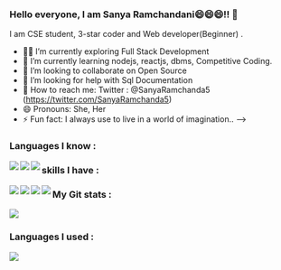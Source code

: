 ### Hello everyone, I am Sanya Ramchandani😄😄😄!! 👋

I am CSE student, 3-star coder and Web developer(Beginner) .

- 🔭🧐 I’m currently exploring Full Stack Development
- 📕 I’m currently learning nodejs, reactjs, dbms, Competitive Coding.
- 👯 I’m looking to collaborate on Open Source
- 🧐 I’m looking for help with Sql Documentation
- 📱 How to reach me:  Twitter : @SanyaRamchanda5
                       (https://twitter.com/SanyaRamchanda5)
- 😄 Pronouns: She, Her
- ⚡ Fun fact: I always use to live in a world of imagination..
-->

### Languages I know : 
<img align="left" src="https://img.icons8.com/color/48/000000/c-plus-plus-logo.png"/>
<img align="left" src="https://img.icons8.com/color/48/000000/python.png"/>
<img align="left" src="https://img.icons8.com/ios-filled/240/000000/php-logo.png"/>

### skills I have : 

<img align="left" src="https://img.icons8.com/ios-filled/50/000000/html-5.png"/>
<img align="left" src="https://img.icons8.com/ios-glyphs/30/000000/css3.png"/>
<img align="left"  src="https://img.icons8.com/ios-filled/60/000000/javascript-logo.png"/>
<img  align="left" src="https://img.icons8.com/color/50/000000/bootstrap.png"/>


### My Git stats : 
<img src="https://github-readme-stats.vercel.app/api?username=sanu-coder&&show_icons=true&title_color=33d6ff&icon_color=c2c2d6&text_color=ccccff&bg_color=000000">

### Languages I used : 
<img src="https://github-readme-stats.vercel.app/api/top-langs/?username=sanu-coder&theme=dark&hide_langs_below=1">
